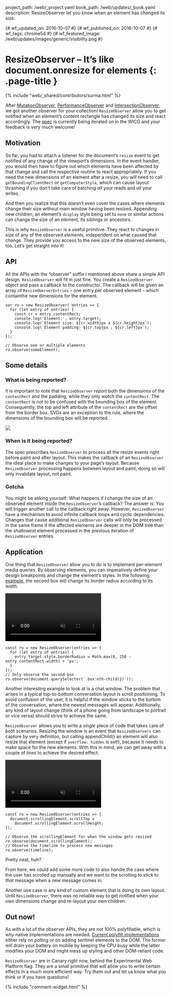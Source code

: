 project_path: /web/_project.yaml
book_path: /web/updates/_book.yaml
description: ResizeObserver let you know when an element has changed its size.

{# wf_updated_on: 2016-10-07 #}
{# wf_published_on: 2016-10-07 #}
{# wf_tags: chrome54 #}
{# wf_featured_image: /web/updates/images/generic/visibility.png #}

# ResizeObserver – It’s like document.onresize for elements {: .page-title }

{% include "web/_shared/contributors/surma.html" %}

After [MutationObserver], [PerformanceObserver] and [IntersectionObserver], we
got another observer for your collection! `ResizeObserver` allow you to get
notified when an element’s content rectangle has changed its size and react
accordingly. The [spec](https://wicg.github.io/ResizeObserver/) is currently
being iterated on in the WICG and *your* feedback is very much welcome!

## Motivation

So far, you had to attach a listener for the document’s `resize` event to get
notified of any change of the viewport’s dimensions. In the event handler, you
would then have to figure out which elements have been affected by that change
and call the respective routine to react appropriately. If you need the new
dimensions of an element after a resize, you will need to call
`getBoundingClientRect` or `getComputerStyle`, which can cause layout thrashing
if you don’t take care of batching *all* your reads and *all* your writes.

And then you realize that this doesn’t even cover the cases where elements
change their size without main window having been resized. Appending new
children, an element’s `display` style being set to `none` or similar actions
can change the size of an element, its siblings or ancestors.

This is why `ResizeObserver` is a useful primitive. They react to changes in
size of any of the observed *elements*, independent on what caused that change.
They provide you access to the new size of the observed elements, too. Let’s get
straight into it!

## API

All the APIs with the “observer” suffix I mentioned above share a simple API
design. `ResizeObserver` will fit in just fine. You create a `ResizeObserver`
object and pass a callback to the constructor. The callback will be given an
array of `ResizeOberverEntries` – one entry per observed element – which
containthe new dimensions for the element.

    var ro = new ResizeObserver( entries => {
      for (let entry of entries) {
        const cr = entry.contentRect;
        console.log('Element:', entry.target);
        console.log(`Element size: ${cr.width}px x ${cr.height}px`);
        console.log(`Element padding: ${cr.top}px ; ${cr.left}px`);
      }
    });

    // Observe one or multiple elements
    ro.observe(someElement);

## Some details

### What is being reported?

It is important to note that `ResizeObserver` *report* both the dimensions of
the `contentRect` and the padding, while they only *watch* the `contentRect`.
The `contentRect` is *not* to be confused with the bounding box of the element.
Consequently, the top and left attribute of the `contentRect` are the offset
from the border box. SVGs are an exception to the rule, where the dimensions of
the bounding box will be reported.

<img src="/web/updates/images/2016/10/resizeobserver/contentbox.png">

### When is it being reported?

The spec prescribes `ResizeObserver` to process all the resize events right
before paint and after layout. This makes the callback of an `ResizeObserver`
the ideal place to make changes to your page’s layout. Because `ResizeObserver`
processing happens between layout and paint, doing so will only invalidate
layout, not paint.

### Gotcha

You might be asking yourself: What happens if I change the size of an observed
element inside the `ResizeObserver`’s callback? The answer is: You will trigger
another call to the callback right away. However, `ResizeObserver` have a
mechanism to avoid infinite callback loops and cyclic dependencies. Changes that
cause additional `ResizeObserver` calls will only be processed in the same frame
if the affected elements are deeper in the DOM tree than the *shallowest*
element processed in the previous iteration of `ResizeObserver` entries.

## Application

One thing that `ResizeObserver` allow you to do is to implement per-element
media queries. By observing elements, you can imperatively define your
design breakpoints and change the element’s styles. In the following
[example](https://googlechrome.github.io/samples/resizeobserver/), the second box
will change its border radius according to its width.

<video controls autoplay loop muted>
  <source src="https://storage.googleapis.com/webfundamentals-assets/resizeobserver/elem-mq_vp8.webm" type="video/webm; codecs=vp8">
  <source src="https://storage.googleapis.com/webfundamentals-assets/resizeobserver/elem-mq_x264.mp4" type="video/mp4; codecs=h264">
</video>

    const ro = new ResizeObserver(entries => {
      for (let entry of entries) {
        entry.target.style.borderRadius = Math.max(0, 250 - entry.contentRect.width) + 'px';
      }
    });
    // Only observe the second box
    ro.observe(document.querySelector('.box:nth-child(2)'));

Another interesting example to look at is a chat window. The problem that arises
in a typical top-to-bottom conversation layout is scroll positioning. To avoid
confusion of the user, it is helpful if the window sticks to the bottom of
the conversation, where the newest messages will appear. Additionally, any kind
of layout change (think of a phone going from landscape to portrait or vice
versa) should strive to achieve the same.

`ResizeObserver` allows you to write a *single* piece of code that takes care of
*both* scenarios. Resizing the window is an event that `ResizeObservers` can
capture by very definition, but calling appendChild() an element will also
resize that element (except if `overflow: hidden` is set!), because it needs to
make space for the new elements. With this in mind, we can get away with a
couple of lines to achieve the desired effect:

<video controls autoplay loop muted>
  <source src="https://storage.googleapis.com/webfundamentals-assets/resizeobserver/chat_vp8.webm" type="video/webm; codecs=vp8">
  <source src="https://storage.googleapis.com/webfundamentals-assets/resizeobserver/chat_x264.mp4" type="video/mp4; codecs=h264">
</video>

    const ro = new ResizeObserver(entries => {
      document.scrollingElement.scrollTop =
        document.scrollingElement.scrollHeight;
    });

    // Observe the scrollingElement for when the window gets resized
    ro.observe(document.scrollingElement);
    // Observe the timeline to process new messages
    ro.observe(timeline);

Pretty neat, huh?

From here, we could add some more code to also handle the case where the user
has scrolled up manually and we want to the scrolling to stick to *that* message
when a new message comes in.

Another use case is any kind of custom element that is doing its own layout.
Until `ResizeObserver`, there was no reliable way to get notified when your own
dimensions change and re-layout your own children.

## Out now!

As with a lot of the observer APIs, they are not 100% polyfillable, which is why
native implementations are needed. [Current polyfill
implementations](https://github.com/WICG/ResizeObserver/issues/3) either rely on
polling or on adding sentinel elements to the DOM. The former will drain your
battery on mobile by keeping the CPU busy while the latter modifies your DOM and
might mess up styling and other DOM-reliant code.

`ResizeObserver` are in Canary right now, behind the Experimental Web Platform
flag. They are a small primitive that will allow you to write certain effects
in a much more efficient way. Try them out and let us know what you think or if
you have questions!

{% include "comment-widget.html" %}

[MutationObserver]: https://developers.google.com/web/updates/2012/02/Detect-DOM-changes-with-Mutation-Observers
[PerformanceObserver]: https://developers.google.com/web/updates/2016/06/performance-observer
[IntersectionObserver]: https://developers.google.com/web/updates/2016/04/intersectionobserver
